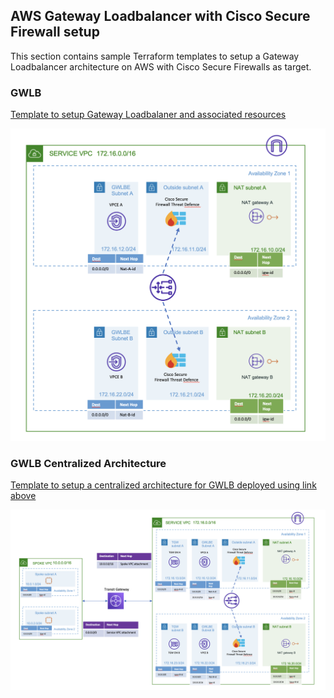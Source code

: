 ## AWS Gateway Loadbalancer with Cisco Secure Firewall setup

This section contains sample Terraform templates to setup a Gateway Loadbalancer architecture on AWS with Cisco Secure Firewalls as target.

### **GWLB**

[Template to setup Gateway Loadbalaner and associated resources](GWLB)

<img src="images/GWLB.png" width="600" height="500">

### **GWLB Centralized Architecture**

[Template to setup a centralized architecture for GWLB deployed using link above](centralized_architecture)

![GWLB Centralized Architecture](images/centralized_architecture.png)
